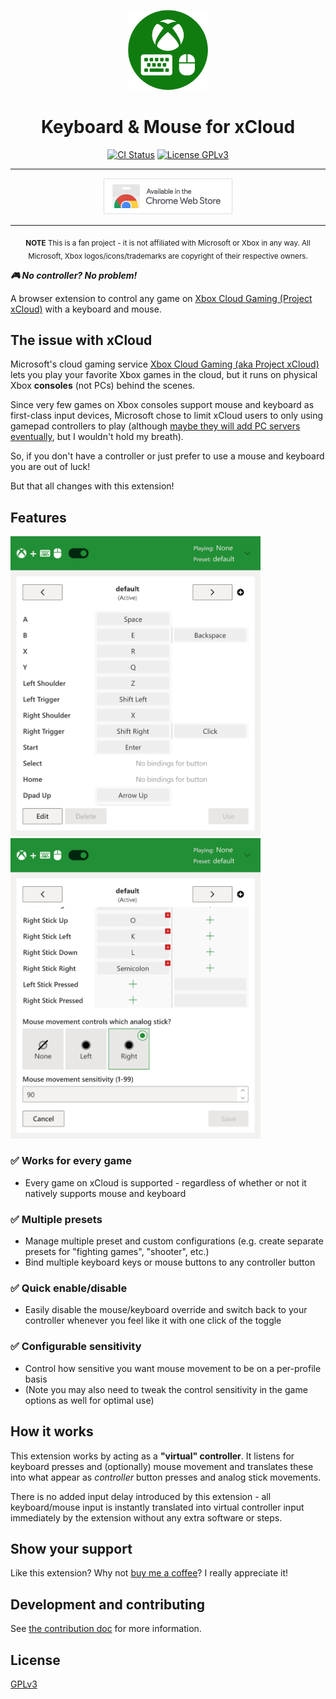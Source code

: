 <p align="center">
  <a href="https://idolize.github.io/xcloud-keyboard-mouse/"><img src="public/icon-128.png" alt="Logo" .></a>
</p>

<h1 align="center">Keyboard & Mouse for xCloud</h1>

<p align="center">
    <a href="https://github.com/idolize/xcloud-keyboard-mouse/actions/workflows/build.yml"><img src="https://github.com/idolize/xcloud-keyboard-mouse/actions/workflows/build.yml/badge.svg?event=push&branch=master" alt="CI Status" /></a>
    <a href="https://github.com/idolize/xcloud-keyboard-mouse/blob/master/LICENSE.txt"><img src="https://img.shields.io/badge/License-GPLv3-blue.svg" alt="License GPLv3" /></a>
</p>

***

<p align="center">
<a href="https://chrome.google.com/webstore/detail/keyboard-mouse-for-xbox-x/nmfedkijhhigaikbadoijiolmjjgoimd"><img src="docs/assets/dl_chrome.png" alt="Download for Chrome"></a>
</p>

***


<p align="center">
  <sub><b>NOTE</b> This is a fan project - it is not affiliated with Microsoft or Xbox in any way.
  All Microsoft, Xbox logos/icons/trademarks are copyright of their respective owners.</sub>
</p>

***🎮 No controller? No problem!***

A browser extension to control any game on [Xbox Cloud Gaming (Project xCloud)](https://xbox.com/play)  with a keyboard and mouse.

## The issue with xCloud

Microsoft's cloud gaming service [Xbox Cloud Gaming (aka Project xCloud)](https://xbox.com/play) lets you play your favorite Xbox games in the cloud, but it runs on physical Xbox **consoles** (not PCs) behind the scenes.

Since very few games on Xbox consoles support mouse and keyboard as first-class input devices, Microsoft chose to limit xCloud users to only using gamepad controllers to play (although [maybe they will add PC servers eventually](https://twitter.com/XboxP3/status/1384154390630592521), but I wouldn't hold my breath).

So, if you don't have a controller or just prefer to use a mouse and keyboard you are out of luck!

But that all changes with this extension!

## Features

<img src = "docs/assets/extension_screenshot1.png" width="400" alt="Screenshot" /> <img src="docs/assets/extension_screenshot2.png" width="400" alt="Screenshot of editing" />

### ✅ Works for every game

- Every game on xCloud is supported - regardless of whether or not it natively supports mouse and keyboard

### ✅ Multiple presets

- Manage multiple preset and custom configurations (e.g. create separate presets for "fighting games", "shooter", etc.)
- Bind multiple keyboard keys or mouse buttons to any controller button

### ✅ Quick enable/disable

- Easily disable the mouse/keyboard override and switch back to your controller whenever you feel like it with one click of the toggle

### ✅ Configurable sensitivity

- Control how sensitive you want mouse movement to be on a per-profile basis
- (Note you may also need to tweak the control sensitivity in the game options as well for optimal use)

## How it works

This extension works by acting as a **"virtual" controller**. It listens for keyboard presses and (optionally) mouse movement and translates these into what appear as *controller* button presses and analog stick movements.

There is no added input delay introduced by this extension - all keyboard/mouse input is instantly translated into virtual controller input immediately by the extension without any extra software or steps.


## Show your support

Like this extension? Why not [buy me a coffee](https://www.buymeacoffee.com/idolize)? I really appreciate it!

## Development and contributing

See [the contribution doc](CONTRIBUTING.md) for more information.

## License

[GPLv3](https://github.com/idolize/xcloud-keyboard-mouse/blob/master/LICENSE.txt)
